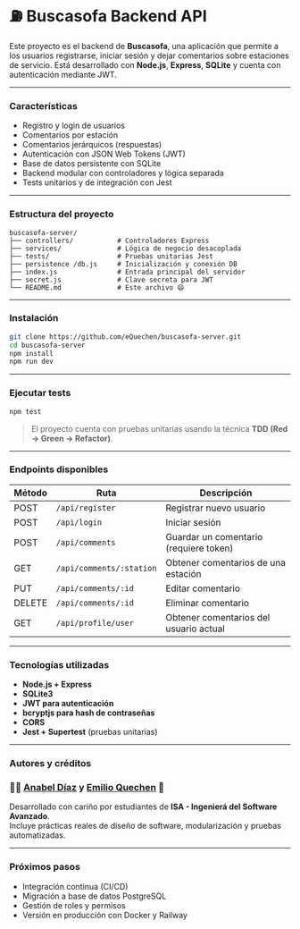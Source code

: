 # ⛽️ Buscasofa Backend API

Este proyecto es el backend de **Buscasofa**, una aplicación que permite a los usuarios registrarse, iniciar sesión y dejar comentarios sobre estaciones de servicio. Está desarrollado con **Node.js**, **Express**, **SQLite** y cuenta con autenticación mediante JWT.

---

### Características

- Registro y login de usuarios
- Comentarios por estación
- Comentarios jerárquicos (respuestas)
- Autenticación con JSON Web Tokens (JWT)
- Base de datos persistente con SQLite
- Backend modular con controladores y lógica separada
- Tests unitarios y de integración con Jest

---

### Estructura del proyecto

```
buscasofa-server/
├── controllers/           # Controladores Express
├── services/              # Lógica de negocio desacoplada
├── tests/                 # Pruebas unitarias Jest
├── persistence /db.js     # Inicialización y conexión DB
├── index.js               # Entrada principal del servidor
├── secret.js              # Clave secreta para JWT
└── README.md              # Este archivo 😄
```

---

### Instalación

```bash
git clone https://github.com/eQuechen/buscasofa-server.git
cd buscasofa-server
npm install
npm run dev
```

---

### Ejecutar tests

```bash
npm test
```

> El proyecto cuenta con pruebas unitarias usando la técnica **TDD (Red → Green → Refactor)**.

---

### Endpoints disponibles

| Método | Ruta                       | Descripción                            |
|--------|----------------------------|----------------------------------------|
| POST   | `/api/register`           | Registrar nuevo usuario                |
| POST   | `/api/login`              | Iniciar sesión                         |
| POST   | `/api/comments`           | Guardar un comentario (requiere token) |
| GET    | `/api/comments/:station`  | Obtener comentarios de una estación    |
| PUT    | `/api/comments/:id`       | Editar comentario                      |
| DELETE | `/api/comments/:id`       | Eliminar comentario                    |
| GET    | `/api/profile/user`       | Obtener comentarios del usuario actual |

---

### Tecnologías utilizadas

- **Node.js + Express**
- **SQLite3**
- **JWT para autenticación**
- **bcryptjs para hash de contraseñas**
- **CORS**
- **Jest + Supertest** (pruebas unitarias)

---

### Autores y créditos

### 👨‍💻  [Anabel Díaz](https://github.com/rubiwan) y [Emilio Quechen](https://github.com/eQuechen) 🐢️

Desarrollado con cariño por estudiantes de **ISA - Ingenierá del Software Avanzado**.  
Incluye prácticas reales de diseño de software, modularización y pruebas automatizadas.

---

### Próximos pasos

- Integración continua (CI/CD)
- Migración a base de datos PostgreSQL
- Gestión de roles y permisos
- Versión en producción con Docker y Railway
